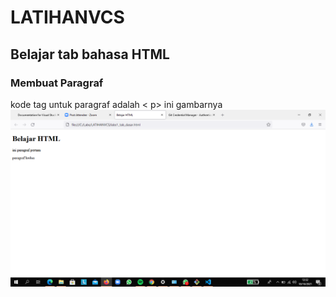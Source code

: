 # LATIHANVCS
## Belajar tab bahasa HTML

### Membuat Paragraf
kode tag untuk paragraf adalah < p>
ini gambarnya
![Gambar](capture/ss1.png)